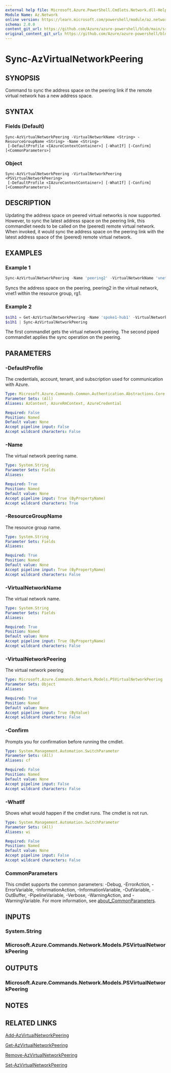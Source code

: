 ```yaml
---
external help file: Microsoft.Azure.PowerShell.Cmdlets.Network.dll-Help.xml
Module Name: Az.Network
online version: https://learn.microsoft.com/powershell/module/az.network/sync-azvirtualnetworkpeering
schema: 2.0.0
content_git_url: https://github.com/Azure/azure-powershell/blob/main/src/Network/Network/help/Sync-AzVirtualNetworkPeering.md
original_content_git_url: https://github.com/Azure/azure-powershell/blob/main/src/Network/Network/help/Sync-AzVirtualNetworkPeering.md
---
```


# Sync-AzVirtualNetworkPeering

## SYNOPSIS
Command to sync the address space on the peering link if the remote virtual network has a new address space.

## SYNTAX

### Fields (Default)
```
Sync-AzVirtualNetworkPeering -VirtualNetworkName <String> -ResourceGroupName <String> -Name <String>
 [-DefaultProfile <IAzureContextContainer>] [-WhatIf] [-Confirm] [<CommonParameters>]
```

### Object
```
Sync-AzVirtualNetworkPeering -VirtualNetworkPeering <PSVirtualNetworkPeering>
 [-DefaultProfile <IAzureContextContainer>] [-WhatIf] [-Confirm] [<CommonParameters>]
```

## DESCRIPTION
Updating the address space on peered virtual networks is now supported. However, to sync the latest address space on the peering link, this commandlet needs to be called on the (peered) remote virtual network. When invoked, it would sync the address space on the peering link with the latest address space of the (peered) remote virtual network.

## EXAMPLES

### Example 1
```powershell
Sync-AzVirtualNetworkPeering -Name 'peering2' -VirtualNetworkName 'vnet1' -ResourceGroupName 'rg1'
```

Syncs the address space on the peering, peering2 in the virtual network, vnet1 within the resource group, rg1.

### Example 2
```powershell
$s1h1 = Get-AzVirtualNetworkPeering -Name 'spoke1-hub1' -VirtualNetworkName 'spoke1' -ResourceGroupName 'HUB1-RG'
$s1h1 | Sync-AzVirtualNetworkPeering
```

The first commandlet gets the virtual network peering. The second piped commandlet applies the sync operation on the peering.

## PARAMETERS

### -DefaultProfile
The credentials, account, tenant, and subscription used for communication with Azure.

```yaml
Type: Microsoft.Azure.Commands.Common.Authentication.Abstractions.Core.IAzureContextContainer
Parameter Sets: (All)
Aliases: AzContext, AzureRmContext, AzureCredential

Required: False
Position: Named
Default value: None
Accept pipeline input: False
Accept wildcard characters: False
```

### -Name
The virtual network peering name.

```yaml
Type: System.String
Parameter Sets: Fields
Aliases:

Required: True
Position: Named
Default value: None
Accept pipeline input: True (ByPropertyName)
Accept wildcard characters: True
```

### -ResourceGroupName
The resource group name.

```yaml
Type: System.String
Parameter Sets: Fields
Aliases:

Required: True
Position: Named
Default value: None
Accept pipeline input: True (ByPropertyName)
Accept wildcard characters: False
```

### -VirtualNetworkName
The virtual network name.

```yaml
Type: System.String
Parameter Sets: Fields
Aliases:

Required: True
Position: Named
Default value: None
Accept pipeline input: True (ByPropertyName)
Accept wildcard characters: False
```

### -VirtualNetworkPeering
The virtual network peering

```yaml
Type: Microsoft.Azure.Commands.Network.Models.PSVirtualNetworkPeering
Parameter Sets: Object
Aliases:

Required: True
Position: Named
Default value: None
Accept pipeline input: True (ByValue)
Accept wildcard characters: False
```

### -Confirm
Prompts you for confirmation before running the cmdlet.

```yaml
Type: System.Management.Automation.SwitchParameter
Parameter Sets: (All)
Aliases: cf

Required: False
Position: Named
Default value: None
Accept pipeline input: False
Accept wildcard characters: False
```

### -WhatIf
Shows what would happen if the cmdlet runs. The cmdlet is not run.

```yaml
Type: System.Management.Automation.SwitchParameter
Parameter Sets: (All)
Aliases: wi

Required: False
Position: Named
Default value: None
Accept pipeline input: False
Accept wildcard characters: False
```

### CommonParameters
This cmdlet supports the common parameters: -Debug, -ErrorAction, -ErrorVariable, -InformationAction, -InformationVariable, -OutVariable, -OutBuffer, -PipelineVariable, -Verbose, -WarningAction, and -WarningVariable. For more information, see [about_CommonParameters](http://go.microsoft.com/fwlink/?LinkID=113216).

## INPUTS

### System.String

### Microsoft.Azure.Commands.Network.Models.PSVirtualNetworkPeering

## OUTPUTS

### Microsoft.Azure.Commands.Network.Models.PSVirtualNetworkPeering

## NOTES

## RELATED LINKS

[Add-AzVirtualNetworkPeering](./Add-AzVirtualNetworkPeering.md)

[Get-AzVirtualNetworkPeering](./Get-AzVirtualNetworkPeering.md)

[Remove-AzVirtualNetworkPeering](./Remove-AzVirtualNetworkPeering.md)

[Set-AzVirtualNetworkPeering](./Set-AzVirtualNetworkPeering.md)
